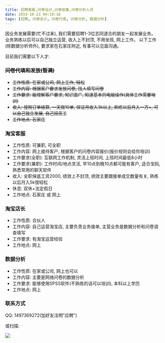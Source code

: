 ```yaml
---
title: 招聘客服,问卷设计,问卷收集,问卷分析人员
date: 2019-10-23 09:19:18
tags: [招聘, 问卷设计, 问卷代填, 问卷分析, 数据分析]
---
```


因业务发展需要(忙不过来), 我们需要招聘1-3位志同道合的朋友一起发展业务。
业务熟练以后可以自己独立运营, 收入上不封顶, 不用坐班, 网上工作。
以下工作(除数据分析师外), 要求家在石家庄附近, 有事可以见面沟通。

<!-- more -->

目前我们需要以下人才:

### ~~问卷代填和发放(暂满)~~

- ~~工作性质: 在家或公司, 网上工作, 轻松~~
- ~~工作内容: 根据客户要求发放问卷, 找人填写问卷~~
- ~~工作要求: 能理解客户要求, 知识面广, 知道基本的电脑操作(具体工作需要培训)~~
- ~~收入: 按照订单结算, 一天做10单, 保证月收入3k以上, 熟练以后月入一万+, 可以自己独立发展, 自己招员工~~
- ~~工作地点: 石家庄~~

### 淘宝客服

- 工作性质: 可兼职, 可全职
- 工作内容: 网上接待客户, 根据客户的问卷内容报价(报价规则会给你培训)
- 工作要求(全职): 互联网工作机制, 灵活上班时间, 上班时间最低8小时
- 工作要求(兼职): 工作时间/地点灵活, 早10点到晚10点都可能有客户, 适合宝妈, 熟悉常用的聊天软件
- 收入: 全职保底工资2000, 绩效上不封顶, 绩效主要跟接单成交数量有关, 熟练以后月入5k很轻松
- 休息: 双休+法定假日 
- 工作地点: 石家庄 或 网上


### 淘宝店长

- 工作性质: 合伙人
- 工作内容: 自己运营淘宝店, 主要负责业务接单, 主营业务是数据分析和问卷调查填写
- 工作要求: 有淘宝运营经验
- 工作地点: 网上

### 数据分析

- 工作性质: 在家或公司, 网上也可以
- 工作内容: 主要是网络问卷的数据分析
- 工作要求: 能够使用SPSS软件(不熟练的话可以培训), 本科以上学历
- 工作地点: 网上


### 联系方式

QQ: 1497369272(加好友注明"应聘")

或扫描:

<image src="/images/%E9%97%AE%E5%8D%B7%E4%BA%92%E5%A1%AB%E5%BE%AE%E4%BF%A1%E7%BE%A4%E4%BA%8C%E7%BB%B4%E7%A0%81.jpg" />

